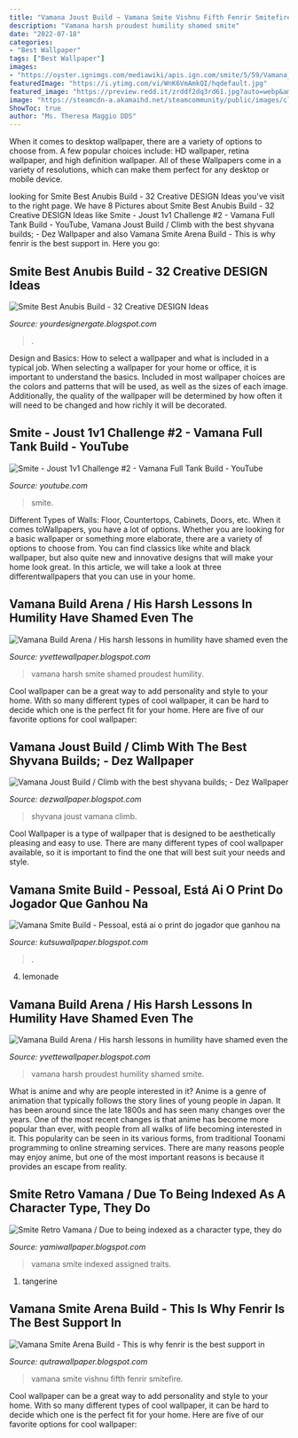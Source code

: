 ```yaml
---
title: "Vamana Joust Build ~ Vamana Smite Vishnu Fifth Fenrir Smitefire"
description: "Vamana harsh proudest humility shamed smite"
date: "2022-07-18"
categories:
- "Best Wallpaper"
tags: ["Best Wallpaper"]
images:
- "https://oyster.ignimgs.com/mediawiki/apis.ign.com/smite/5/59/Vamana_Golden_Card.png?width=325"
featuredImage: "https://i.ytimg.com/vi/WnK6VmAmkQI/hqdefault.jpg"
featured_image: "https://preview.redd.it/zrddf2dq3rd61.jpg?auto=webp&amp;s=65254ce0721e63db32872d4c291690c992d9ac07"
image: "https://steamcdn-a.akamaihd.net/steamcommunity/public/images/clans/10028503/44e9682d715c3621b86eca26ea4397b68869153a.jpg"
ShowToc: true
author: "Ms. Theresa Maggio DDS"
---
```



When it comes to desktop wallpaper, there are a variety of options to choose from. A few popular choices include: HD wallpaper, retina wallpaper, and high definition wallpaper. All of these Wallpapers come in a variety of resolutions, which can make them perfect for any desktop or mobile device. 

	

		
looking for Smite Best Anubis Build - 32 Creative DESIGN Ideas you've visit to the right page. We have 8 Pictures about Smite Best Anubis Build - 32 Creative DESIGN Ideas like Smite - Joust 1v1 Challenge #2 - Vamana Full Tank Build - YouTube, Vamana Joust Build / Climb with the best shyvana builds; - Dez Wallpaper and also Vamana Smite Arena Build - This is why fenrir is the best support in. Here you go:
		
    
## Smite Best Anubis Build - 32 Creative DESIGN Ideas

<img loading=lazy src="https://lh6.googleusercontent.com/proxy/eu58bribuyDUcfVc64t8PPdJCiDT2-16MiOv1tB2z_iIFxFGmd1FukqlDvX4R3dgZ2fIn-YoZ08dLp_IuypKEibf1Z-ztuEk=w1200-h630-pd" onerror="this.onerror=null;this.src='https://tse2.mm.bing.net/th?id=OIP.y03u11BNAUd39IBw5UfdcQHaD4&amp;pid=15.1';" alt="Smite Best Anubis Build - 32 Creative DESIGN Ideas">

_Source: yourdesignergate.blogspot.com_

>. 

	

Design and Basics: How to select a wallpaper and what is included in a typical job.
When selecting a wallpaper for your home or office, it is important to understand the basics. Included in most wallpaper choices are the colors and patterns that will be used, as well as the sizes of each image. Additionally, the quality of the wallpaper will be determined by how often it will need to be changed and how richly it will be decorated.

    
## Smite - Joust 1v1 Challenge #2 - Vamana Full Tank Build - YouTube

<img loading=lazy src="https://i.ytimg.com/vi/WnK6VmAmkQI/hqdefault.jpg" onerror="this.onerror=null;this.src='https://tse3.mm.bing.net/th?id=OIP.c_ulR-jdMR-7g5eRdQ0pywHaFj&amp;pid=15.1';" alt="Smite - Joust 1v1 Challenge #2 - Vamana Full Tank Build - YouTube">

_Source: youtube.com_

>smite. 

	

Different Types of Walls: Floor, Countertops, Cabinets, Doors, etc.
When it comes toWallpapers, you have a lot of options. Whether you are looking for a basic wallpaper or something more elaborate, there are a variety of options to choose from. You can find classics like white and black wallpaper, but also quite new and innovative designs that will make your home look great. In this article, we will take a look at three differentwallpapers that you can use in your home.

    
## Vamana Build Arena / His Harsh Lessons In Humility Have Shamed Even The

<img loading=lazy src="https://preview.redd.it/zrddf2dq3rd61.jpg?auto=webp&amp;s=65254ce0721e63db32872d4c291690c992d9ac07" onerror="this.onerror=null;this.src='https://tse1.mm.bing.net/th?id=OIP.Tt8JBO7HIQB9oDEPXiiB_wHaJ8&amp;pid=15.1';" alt="Vamana Build Arena / His harsh lessons in humility have shamed even the">

_Source: yvettewallpaper.blogspot.com_

>vamana harsh smite shamed proudest humility. 

	

Cool wallpaper can be a great way to add personality and style to your home. With so many different types of cool wallpaper, it can be hard to decide which one is the perfect fit for your home. Here are five of our favorite options for cool wallpaper: 

    
## Vamana Joust Build / Climb With The Best Shyvana Builds; - Dez Wallpaper

<img loading=lazy src="https://steamcdn-a.akamaihd.net/steamcommunity/public/images/clans/10028503/44e9682d715c3621b86eca26ea4397b68869153a.jpg" onerror="this.onerror=null;this.src='https://tse2.mm.bing.net/th?id=OIP.u3Evc14Uml6cte11L_BIzgHaEL&amp;pid=15.1';" alt="Vamana Joust Build / Climb with the best shyvana builds; - Dez Wallpaper">

_Source: dezwallpaper.blogspot.com_

>shyvana joust vamana climb. 

	

Cool Wallpaper is a type of wallpaper that is designed to be aesthetically pleasing and easy to use. There are many different types of cool wallpaper available, so it is important to find the one that will best suit your needs and style.

    
## Vamana Smite Build - Pessoal, Está Ai O Print Do Jogador Que Ganhou Na

<img loading=lazy src="https://oyster.ignimgs.com/mediawiki/apis.ign.com/smite/5/59/Vamana_Golden_Card.png?width=325" onerror="this.onerror=null;this.src='https://tse2.mm.bing.net/th?id=OIP.Ez5xSohmueJhMNr8a8Q4lgAAAA&amp;pid=15.1';" alt="Vamana Smite Build - Pessoal, está ai o print do jogador que ganhou na">

_Source: kutsuwallpaper.blogspot.com_

>. 

	

4. lemonade 

    
## Vamana Build Arena / His Harsh Lessons In Humility Have Shamed Even The

<img loading=lazy src="https://i.ytimg.com/vi/hy2im51W15I/mqdefault.jpg" onerror="this.onerror=null;this.src='https://tse1.mm.bing.net/th?id=OIP.gzRgIal7GpacNE--i8lqTAAAAA&amp;pid=15.1';" alt="Vamana Build Arena / His harsh lessons in humility have shamed even the">

_Source: yvettewallpaper.blogspot.com_

>vamana harsh proudest humility shamed smite. 

	

What is anime and why are people interested in it?
Anime is a genre of animation that typically follows the story lines of young people in Japan. It has been around since the late 1800s and has seen many changes over the years. One of the most recent changes is that anime has become more popular than ever, with people from all walks of life becoming interested in it. This popularity can be seen in its various forms, from traditional Toonami programming to online streaming services. There are many reasons people may enjoy anime, but one of the most important reasons is because it provides an escape from reality.

    
## Smite Retro Vamana / Due To Being Indexed As A Character Type, They Do

<img loading=lazy src="https://i.ytimg.com/vi/-PULuhlM8fs/maxresdefault.jpg" onerror="this.onerror=null;this.src='https://tse3.mm.bing.net/th?id=OIP.GEY-2dyp2sZyFB6h7V3y5gHaEK&amp;pid=15.1';" alt="Smite Retro Vamana / Due to being indexed as a character type, they do">

_Source: yamiwallpaper.blogspot.com_

>vamana smite indexed assigned traits. 

	

1. tangerine 

    
## Vamana Smite Arena Build - This Is Why Fenrir Is The Best Support In

<img loading=lazy src="https://i.imgur.com/AdWYn5F.png" onerror="this.onerror=null;this.src='https://tse2.mm.bing.net/th?id=OIP.f8r2aikYWlWqMLdMYvAKGgHaEB&amp;pid=15.1';" alt="Vamana Smite Arena Build - This is why fenrir is the best support in">

_Source: qutrawallpaper.blogspot.com_

>vamana smite vishnu fifth fenrir smitefire. 

	

Cool wallpaper can be a great way to add personality and style to your home. With so many different types of cool wallpaper, it can be hard to decide which one is the perfect fit for your home. Here are five of our favorite options for cool wallpaper: 

